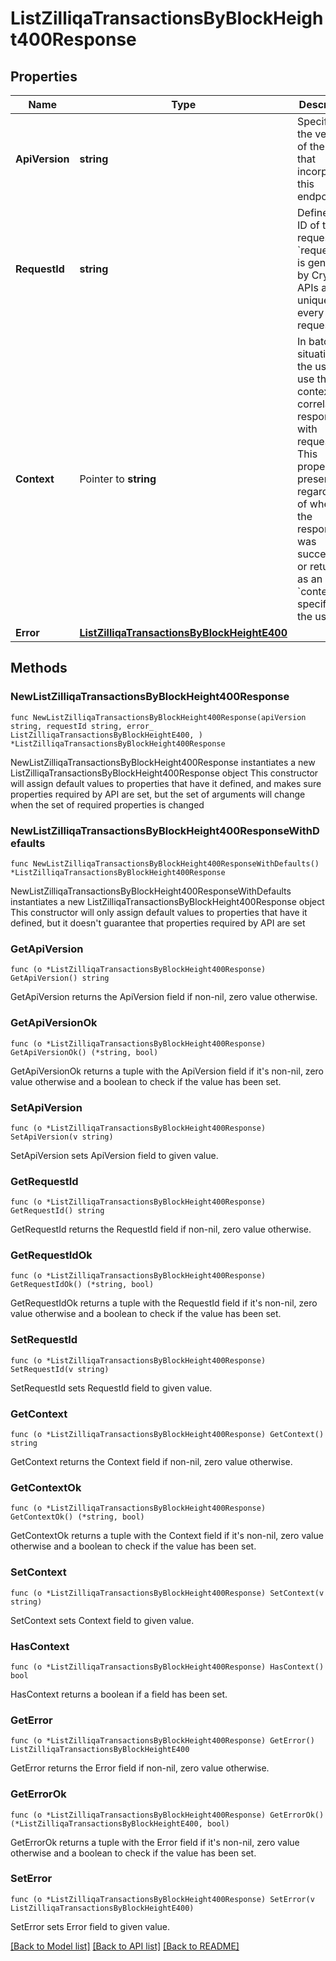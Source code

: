 # ListZilliqaTransactionsByBlockHeight400Response

## Properties

Name | Type | Description | Notes
------------ | ------------- | ------------- | -------------
**ApiVersion** | **string** | Specifies the version of the API that incorporates this endpoint. | 
**RequestId** | **string** | Defines the ID of the request. The &#x60;requestId&#x60; is generated by Crypto APIs and it&#39;s unique for every request. | 
**Context** | Pointer to **string** | In batch situations the user can use the context to correlate responses with requests. This property is present regardless of whether the response was successful or returned as an error. &#x60;context&#x60; is specified by the user. | [optional] 
**Error** | [**ListZilliqaTransactionsByBlockHeightE400**](ListZilliqaTransactionsByBlockHeightE400.md) |  | 

## Methods

### NewListZilliqaTransactionsByBlockHeight400Response

`func NewListZilliqaTransactionsByBlockHeight400Response(apiVersion string, requestId string, error_ ListZilliqaTransactionsByBlockHeightE400, ) *ListZilliqaTransactionsByBlockHeight400Response`

NewListZilliqaTransactionsByBlockHeight400Response instantiates a new ListZilliqaTransactionsByBlockHeight400Response object
This constructor will assign default values to properties that have it defined,
and makes sure properties required by API are set, but the set of arguments
will change when the set of required properties is changed

### NewListZilliqaTransactionsByBlockHeight400ResponseWithDefaults

`func NewListZilliqaTransactionsByBlockHeight400ResponseWithDefaults() *ListZilliqaTransactionsByBlockHeight400Response`

NewListZilliqaTransactionsByBlockHeight400ResponseWithDefaults instantiates a new ListZilliqaTransactionsByBlockHeight400Response object
This constructor will only assign default values to properties that have it defined,
but it doesn't guarantee that properties required by API are set

### GetApiVersion

`func (o *ListZilliqaTransactionsByBlockHeight400Response) GetApiVersion() string`

GetApiVersion returns the ApiVersion field if non-nil, zero value otherwise.

### GetApiVersionOk

`func (o *ListZilliqaTransactionsByBlockHeight400Response) GetApiVersionOk() (*string, bool)`

GetApiVersionOk returns a tuple with the ApiVersion field if it's non-nil, zero value otherwise
and a boolean to check if the value has been set.

### SetApiVersion

`func (o *ListZilliqaTransactionsByBlockHeight400Response) SetApiVersion(v string)`

SetApiVersion sets ApiVersion field to given value.


### GetRequestId

`func (o *ListZilliqaTransactionsByBlockHeight400Response) GetRequestId() string`

GetRequestId returns the RequestId field if non-nil, zero value otherwise.

### GetRequestIdOk

`func (o *ListZilliqaTransactionsByBlockHeight400Response) GetRequestIdOk() (*string, bool)`

GetRequestIdOk returns a tuple with the RequestId field if it's non-nil, zero value otherwise
and a boolean to check if the value has been set.

### SetRequestId

`func (o *ListZilliqaTransactionsByBlockHeight400Response) SetRequestId(v string)`

SetRequestId sets RequestId field to given value.


### GetContext

`func (o *ListZilliqaTransactionsByBlockHeight400Response) GetContext() string`

GetContext returns the Context field if non-nil, zero value otherwise.

### GetContextOk

`func (o *ListZilliqaTransactionsByBlockHeight400Response) GetContextOk() (*string, bool)`

GetContextOk returns a tuple with the Context field if it's non-nil, zero value otherwise
and a boolean to check if the value has been set.

### SetContext

`func (o *ListZilliqaTransactionsByBlockHeight400Response) SetContext(v string)`

SetContext sets Context field to given value.

### HasContext

`func (o *ListZilliqaTransactionsByBlockHeight400Response) HasContext() bool`

HasContext returns a boolean if a field has been set.

### GetError

`func (o *ListZilliqaTransactionsByBlockHeight400Response) GetError() ListZilliqaTransactionsByBlockHeightE400`

GetError returns the Error field if non-nil, zero value otherwise.

### GetErrorOk

`func (o *ListZilliqaTransactionsByBlockHeight400Response) GetErrorOk() (*ListZilliqaTransactionsByBlockHeightE400, bool)`

GetErrorOk returns a tuple with the Error field if it's non-nil, zero value otherwise
and a boolean to check if the value has been set.

### SetError

`func (o *ListZilliqaTransactionsByBlockHeight400Response) SetError(v ListZilliqaTransactionsByBlockHeightE400)`

SetError sets Error field to given value.



[[Back to Model list]](../README.md#documentation-for-models) [[Back to API list]](../README.md#documentation-for-api-endpoints) [[Back to README]](../README.md)


